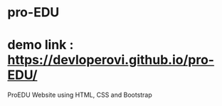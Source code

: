 # pro-EDU

# demo link : https://devloperovi.github.io/pro-EDU/
ProEDU Website using HTML, CSS and Bootstrap
